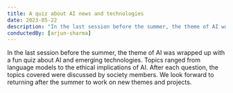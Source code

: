 ```yaml
---
title: A quiz about AI news and technologies
date: 2023-05-22
description: "In the last session before the summer, the theme of AI was wrapped up with a fun quiz about AI and emerging technologies. Topics ranged from language models to the ethical implications of AI. After each question, the topics covered were discussed by society members. We look forward to returning after the summer to work on new themes and projects."
conductedBy: [arjun-sharma]
---
```


In the last session before the summer, the theme of AI was wrapped up with a fun quiz about AI and emerging technologies. Topics ranged from language models to the ethical implications of AI. After each question, the topics covered were discussed by society members. We look forward to returning after the summer to work on new themes and projects.
